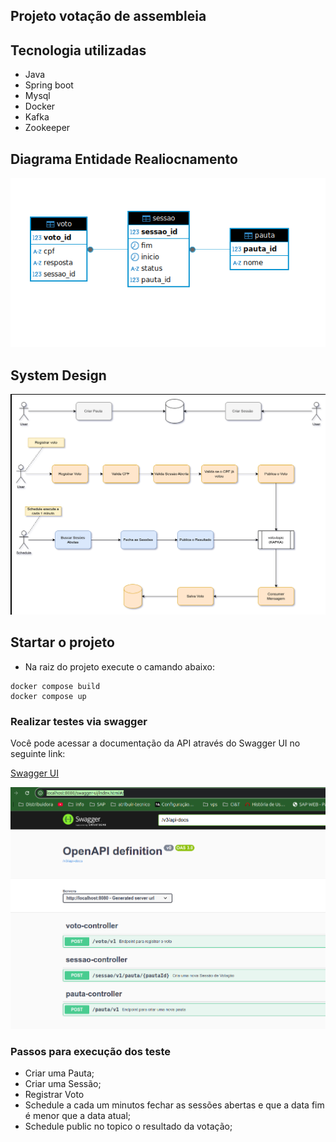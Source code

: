## Projeto votação de assembleia

## Tecnologia utilizadas
- Java 
- Spring boot
- Mysql
- Docker
- Kafka
- Zookeeper

## Diagrama Entidade Realiocnamento

![img_1.png](img_1.png)


## System Design
![img_2.png](img_2.png)

## Startar o projeto

- Na raiz do projeto execute o camando abaixo:
```
docker compose build
docker compose up
```

### Realizar testes via swagger

Você pode acessar a documentação da API através do Swagger UI no seguinte link:

[Swagger UI](http://localhost:8080/swagger-ui/index.html#/)

![img.png](img.png)

### Passos para execução dos teste

- Criar uma Pauta;
- Criar uma Sessão;
- Registrar Voto
- Schedule a cada um minutos fechar as sessões abertas e que a data fim é menor que a data atual; 
- Schedule public no topico o resultado da votação;

